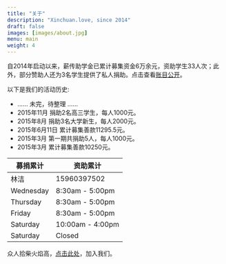 ```yaml
---
title: "关于"
description: "Xinchuan.love, since 2014"
draft: false
images: [images/about.jpg]
menu: main
weight: 4
---
```


自2014年启动以来，薪传助学金已累计募集资金6万余元，资助学生33人次；此外，部分赞助人还为3名学生提供了私人捐助。点击查看[账目公开](/tags/账目公开/)。

以下是我们的活动历史:

* …… 未完，待整理 ……
* 2015年11月 捐助2名高三学生，每人1000元。
* 2015年8月 捐助3名大学新生，每人2000元。
* 2015年6月11日 累计募集善款11295.5元。
* 2015年3月 第一期共捐助5人，每人1000元。
* 2015年3月 累计募集善款10250元。

| 募捐累计      | 资助累计   |
| --------- | --------------- |
| 林洁   | 15960397502 |
| Wednesday | 8:30am - 5:00pm |
| Thursday  | 8:30am - 5:00pm |
| Friday    | 8:30am - 5:00pm |
| Saturday  | 10:00am - 4:00pm  |
| Saturday  | Closed          |

众人拾柴火焰高，[点击此处](/join)，加入我们。